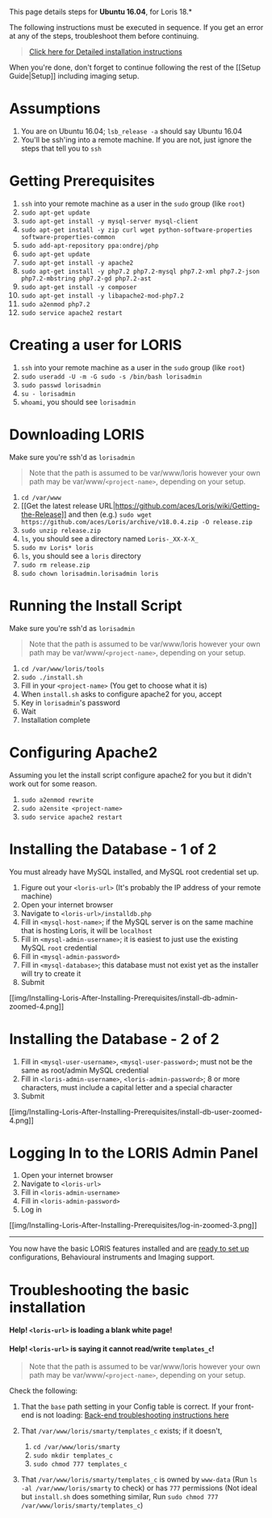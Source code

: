 This page details steps for **Ubuntu 16.04**, for Loris 18.*

The following instructions must be executed in sequence. If you get an error at any of the steps, troubleshoot them before continuing.
> [Click here for Detailed installation instructions](https://github.com/aces/Loris/wiki/Installing-Loris-in-Depth)

When you're done, don't forget to continue following the rest of the [[Setup Guide|Setup]] including imaging setup.

# Assumptions
1. You are on Ubuntu 16.04; `lsb_release -a` should say Ubuntu 16.04
1. You'll be ssh'ing into a remote machine. If you are not, just ignore the steps that tell you to `ssh`

# Getting Prerequisites

1. `ssh` into your remote machine as a user in the `sudo` group (like `root`)
1. `sudo apt-get update`
1. `sudo apt-get install -y mysql-server mysql-client`
1. `sudo apt-get install -y zip curl wget python-software-properties software-properties-common`
1. `sudo add-apt-repository ppa:ondrej/php`
1. `sudo apt-get update`
1. `sudo apt-get install -y apache2`
1. `sudo apt-get install -y php7.2 php7.2-mysql php7.2-xml php7.2-json php7.2-mbstring php7.2-gd php7.2-ast`
1. `sudo apt-get install -y composer`
1. `sudo apt-get install -y libapache2-mod-php7.2`
1. `sudo a2enmod php7.2`
1. `sudo service apache2 restart`

# Creating a user for LORIS

1. `ssh` into your remote machine as a user in the `sudo` group (like `root`)
1. `sudo useradd -U -m -G sudo -s /bin/bash lorisadmin`
1. `sudo passwd lorisadmin`
1. `su - lorisadmin`
1. `whoami`, you should see `lorisadmin`

# Downloading LORIS

<!--
> To future maintainers of this document, please update the latest release ZIP file link by getting the link from here: https://github.com/aces/Loris/releases/latest
-->

Make sure you're ssh'd as `lorisadmin`

> Note that the path is assumed to be var/www/loris however your own path may be var/www/`<project-name>`, depending on your setup. 

1. `cd /var/www`
1. [[Get the latest release URL|https://github.com/aces/Loris/wiki/Getting-the-Release]] and then (e.g.) `sudo wget https://github.com/aces/Loris/archive/v18.0.4.zip -O release.zip`
1. `sudo unzip release.zip`
1. `ls`, you should see a directory named `Loris-_XX-X-X_`
1. `sudo mv Loris* loris`
1. `ls`, you should see a `loris` directory
1. `sudo rm release.zip`
1. `sudo chown lorisadmin.lorisadmin loris`

# Running the Install Script

Make sure you're ssh'd as `lorisadmin`

> Note that the path is assumed to be var/www/loris however your own path may be var/www/`<project-name>`, depending on your setup. 

1. `cd /var/www/loris/tools`
1. `sudo ./install.sh`
1. Fill in your `<project-name>` (You get to choose what it is)
1. When `install.sh` asks to configure apache2 for you, accept
1. Key in `lorisadmin`'s password
1. Wait
1. Installation complete

# Configuring Apache2

Assuming you let the install script configure apache2 for you but it didn't work out for some reason.

1. `sudo a2enmod rewrite`
1. `sudo a2ensite <project-name>`
1. `sudo service apache2 restart`

# Installing the Database - 1 of 2

You must already have MySQL installed, and MySQL root credential set up. 

1. Figure out your `<loris-url>` (It's probably the IP address of your remote machine)
1. Open your internet browser
1. Navigate to `<loris-url>/installdb.php`
1. Fill in `<mysql-host-name>`; if the MySQL server is on the same machine that is hosting Loris, it will be `localhost`
1. Fill in `<mysql-admin-username>`; it is easiest to just use the existing MySQL `root` credential
1. Fill in `<mysql-admin-password>`
1. Fill in `<mysql-database>`; this database must not exist yet as the installer will try to create it
1. Submit

[[img/Installing-Loris-After-Installing-Prerequisites/install-db-admin-zoomed-4.png]]

# Installing the Database - 2 of 2

1. Fill in `<mysql-user-username>`, `<mysql-user-password>`; must not be the same as root/admin MySQL credential
1. Fill in `<loris-admin-username>`, `<loris-admin-password>`; 8 or more characters, must include a capital letter and a special character
1. Submit

[[img/Installing-Loris-After-Installing-Prerequisites/install-db-user-zoomed-4.png]]

# Logging In to the LORIS Admin Panel

1. Open your internet browser
1. Navigate to `<loris-url>`
1. Fill in `<loris-admin-username>`
1. Fill in `<loris-admin-password>`
1. Log in

[[img/Installing-Loris-After-Installing-Prerequisites/log-in-zoomed-3.png]]

***
You now have the basic LORIS features installed and are [ready to set up](https://github.com/aces/Loris/wiki/Setup) configurations, Behavioural instruments and Imaging support.

# Troubleshooting the basic installation

#### Help! `<loris-url>` is loading a blank white page!
#### Help! `<loris-url>` is saying it cannot read/write `templates_c`!

> Note that the path is assumed to be var/www/loris however your own path may be var/www/`<project-name>`, depending on your setup. 

Check the following:

1. That the `base` path setting in your Config table is correct.  If your front-end is not loading: [Back-end troubleshooting instructions here](https://github.com/aces/Loris/wiki/Project-Customization#troubleshooting-configuration-settings)

1. That `/var/www/loris/smarty/templates_c` exists; if it doesn't,
    1. `cd /var/www/loris/smarty`
    1. `sudo mkdir templates_c`
    1. `sudo chmod 777 templates_c`

1. That `/var/www/loris/smarty/templates_c` is owned by `www-data` (Run `ls -al /var/www/loris/smarty` to check) or has `777` permissions (Not ideal but `install.sh` does something similar, Run `sudo chmod 777 /var/www/loris/smarty/templates_c`)